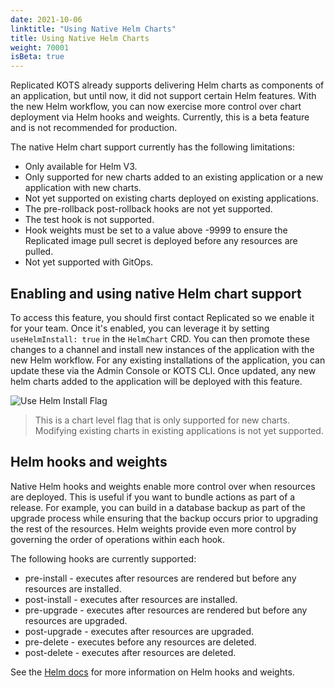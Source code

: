 ```yaml
---
date: 2021-10-06
linktitle: "Using Native Helm Charts"
title: Using Native Helm Charts
weight: 70001
isBeta: true
---
```


Replicated KOTS already supports delivering Helm charts as components of an application, but until now, it did not support certain Helm features. With the new Helm workflow, you can now exercise more control over chart deployment via Helm hooks and weights. Currently, this is a beta feature and is not recommended for production.

The native Helm chart support currently has the following limitations:
* Only available for Helm V3.
* Only supported for new charts added to an existing application or a new application with new charts.
* Not yet supported on existing charts deployed on existing applications.
* The pre-rollback post-rollback hooks are not yet supported.
* The test hook is not supported.
* Hook weights must be set to a value above -9999 to ensure the Replicated image pull secret is deployed before any resources are pulled.
* Not yet supported with GitOps.

## Enabling and using native Helm chart support

To access this feature, you should first contact Replicated so we enable it for your team. Once it's enabled, you can leverage it by setting `useHelmInstall: true` in the `HelmChart` CRD. You can then promote these changes to a channel and install new instances of the application with the new Helm workflow. For any existing installations of the application, you can update these via the Admin Console or KOTS CLI. Once updated, any new helm charts added to the application will be deployed with this feature.

![Use Helm Install Flag](/images/vendor-use-helm-install-flag.png)

> This is a chart level flag that is only supported for new charts. Modifying existing charts in existing applications is not yet supported.

## Helm hooks and weights

Native Helm hooks and weights enable more control over when resources are deployed. This is useful if you want to bundle actions as part of a release. For example, you can build in a database backup as part of the upgrade process while ensuring that the backup occurs prior to upgrading the rest of the resources. Helm weights provide even more control by governing the order of operations within each hook.

The following hooks are currently supported:
* pre-install - executes after resources are rendered but before any resources are installed.
* post-install - executes after resources are installed.
* pre-upgrade - executes after resources are rendered but before any resources are upgraded.
* post-upgrade - executes after resources are upgraded.
* pre-delete - executes before any resources are deleted.
* post-delete - executes after resources are deleted.

See the [Helm docs](https://helm.sh/docs/topics/charts_hooks/) for more information on Helm hooks and weights.

